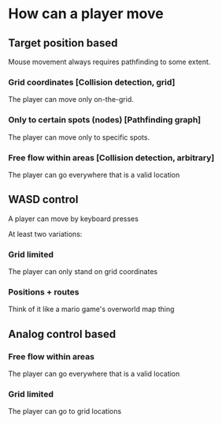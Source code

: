# How can a player move

## Target position based
Mouse movement always requires pathfinding to some extent.

### Grid coordinates [Collision detection, grid]
The player can move only on-the-grid.

### Only to certain spots (nodes) [Pathfinding graph]
The player can move only to specific spots. 

### Free flow within areas [Collision detection, arbitrary]
The player can go everywhere that is a valid location

## WASD control
A player can move by keyboard presses

At least two variations:

### Grid limited
The player can only stand on grid coordinates

### Positions + routes
Think of it like a mario game's overworld map thing 

## Analog control based
### Free flow within areas
The player can go everywhere that is a valid location

### Grid limited
The player can go to grid locations



